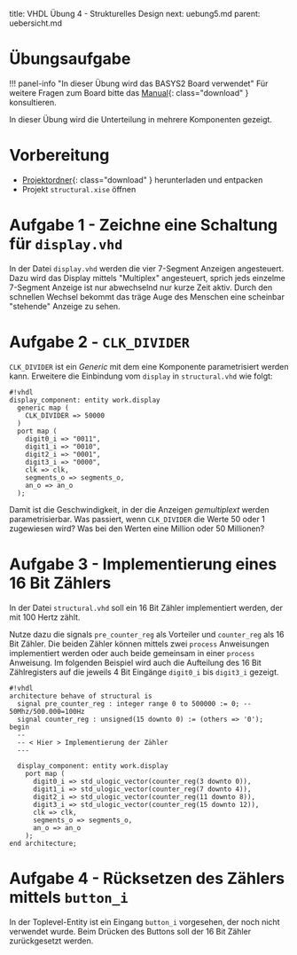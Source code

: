 title: VHDL Übung 4 - Strukturelles Design
next: uebung5.md
parent: uebersicht.md

# Übungsaufgabe

!!! panel-info "In dieser Übung wird das BASYS2 Board verwendet"
    Für weitere Fragen zum Board bitte das [Manual](basys2_manual.pdf){: class="download" } konsultieren.

In dieser Übung wird die Unterteilung in mehrere Komponenten gezeigt.

# Vorbereitung

* [Projektordner](vhdl_uebung_4.compress){: class="download" } herunterladen und entpacken
* Projekt <code>structural.xise</code> öffnen

# Aufgabe 1 - Zeichne eine Schaltung für <code>display.vhd</code>
In der Datei <code>display.vhd</code> werden die vier 7-Segment Anzeigen angesteuert. Dazu wird das Display mittels "Multiplex"
angesteuert, sprich jeds einzelme 7-Segment Anzeige ist nur abwechselnd nur kurze Zeit aktiv. Durch den schnellen
Wechsel bekommt das träge Auge des Menschen eine scheinbar "stehende" Anzeige zu sehen.

# Aufgabe 2 - <code>CLK_DIVIDER</code>
<code>CLK_DIVIDER</code> ist ein *Generic* mit dem eine Komponente parametrisiert werden kann. Erweitere die Einbindung vom <code>display</code>
in <code>structural.vhd</code> wie folgt:

    #!vhdl
    display_component: entity work.display
      generic map (
        CLK_DIVIDER => 50000
      )
      port map (
        digit0_i => "0011",
        digit1_i => "0010",
        digit2_i => "0001",
        digit3_i => "0000",
        clk => clk,
        segments_o => segments_o,
        an_o => an_o
      );

Damit ist die Geschwindigkeit, in der die Anzeigen *gemultiplext* werden parametrisierbar. Was passiert, wenn <code>CLK_DIVIDER</code>
die Werte 50 oder 1 zugewiesen wird? Was bei den Werten eine Million oder 50 Millionen?

# Aufgabe 3 - Implementierung eines 16 Bit Zählers
In der Datei <code>structural.vhd</code> soll ein 16 Bit Zähler implementiert werden, der mit 100 Hertz zählt.

Nutze dazu die signals <code>pre_counter_reg</code> als Vorteiler und <code>counter_reg</code> als 16 Bit Zähler. Die beiden Zähler können
mittels zwei <code>process</code> Anweisungen implementiert werden oder auch beide gemeinsam in einer <code>process</code> Anweisung. Im
folgenden Beispiel wird auch die Aufteilung des 16 Bit Zählregisters auf die jeweils 4 Bit Eingänge <code>digit0_i</code> bis <code>digit3_i</code>
gezeigt.

    #!vhdl
    architecture behave of structural is
      signal pre_counter_reg : integer range 0 to 500000 := 0; -- 50Mhz/500.000=100Hz
      signal counter_reg : unsigned(15 downto 0) := (others => '0');
    begin
      --
      -- < Hier > Implementierung der Zähler
      ---

      display_component: entity work.display
        port map (
          digit0_i => std_ulogic_vector(counter_reg(3 downto 0)),
          digit1_i => std_ulogic_vector(counter_reg(7 downto 4)),
          digit2_i => std_ulogic_vector(counter_reg(11 downto 8)),
          digit3_i => std_ulogic_vector(counter_reg(15 downto 12)),
          clk => clk,
          segments_o => segments_o,
          an_o => an_o
        );
    end architecture;

# Aufgabe 4 - Rücksetzen des Zählers mittels <code>button_i</code>

In der Toplevel-Entity ist ein Eingang <code>button_i</code> vorgesehen, der noch nicht verwendet wurde. Beim Drücken des Buttons
soll der 16 Bit Zähler zurückgesetzt werden.
